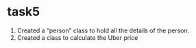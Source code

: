 # task5

1. Created a “person” class to hold all the details of the person.
2. Created a class to calculate the Uber price

